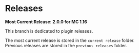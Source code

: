 # Releases
**Most Current Release: 2.0.0 for MC 1.16**

This branch is dedicated to plugin releases.

The most current release is stored in the `current release` folder.  
Previous releases are stored in the `previous releases` folder.
